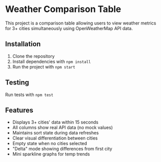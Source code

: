 # Weather Comparison Table

This project is a comparison table allowing users to view weather metrics for 3+ cities simultaneously using OpenWeatherMap API data.

## Installation

1. Clone the repository
2. Install dependencies with `npm install`
3. Run the project with `npm start`

## Testing

Run tests with `npm test`

## Features

- Displays 3+ cities' data within 15 seconds
- All columns show real API data (no mock values)
- Maintains sort state during data refreshes
- Clear visual differentiation between cities
- Empty state when no cities selected
- "Delta" mode showing differences from first city
- Mini sparkline graphs for temp trends